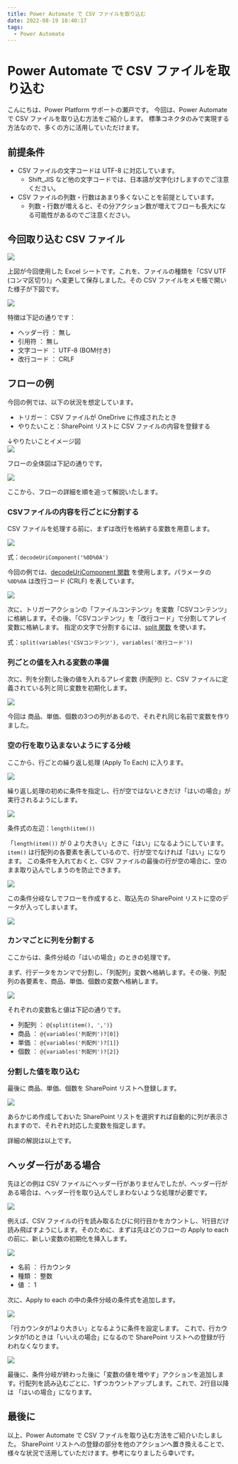 ```yaml
---
title: Power Automate で CSV ファイルを取り込む
date: 2022-08-19 18:40:17
tags:
  - Power Automate
---
```


# Power Automate で CSV ファイルを取り込む

こんにちは、Power Platform サポートの瀬戸です。
今回は、Power Automate で CSV ファイルを取り込む方法をご紹介します。
標準コネクタのみで実現する方法なので、多くの方に活用していただけます。

<!-- more -->

## 前提条件
* CSV ファイルの文字コードは UTF-8 に対応しています。
  * Shift_JIS など他の文字コードでは、日本語が文字化けしますのでご注意ください。
* CSV ファイルの列数・行数はあまり多くないことを前提としています。
  * 列数・行数が増えると、その分アクション数が増えてフローも長大になる可能性があるのでご注意ください。

## 今回取り込む CSV ファイル
![](./Import-Csv-With-Standard-Connectors/image001.png)

上図が今回使用した Excel シートです。これを、ファイルの種類を「CSV UTF (コンマ区切り)」へ変更して保存しました。その CSV ファイルをメモ帳で開いた様子が下図です。

![](./Import-Csv-With-Standard-Connectors/image002.png)

特徴は下記の通りです：

* ヘッダー行 ： 無し
* 引用符 ： 無し
* 文字コード ： UTF-8 (BOM付き)
* 改行コード ： CRLF

## フローの例
今回の例では、以下の状況を想定しています。

* トリガー： CSV ファイルが OneDrive に作成されたとき
* やりたいこと：SharePoint リストに CSV ファイルの内容を登録する

↓やりたいことイメージ図  
![](./Import-Csv-With-Standard-Connectors/image017.png)

フローの全体図は下記の通りです。

![](./Import-Csv-With-Standard-Connectors/image003.png)

ここから、フローの詳細を順を追って解説いたします。

### CSVファイルの内容を行ごとに分割する
CSV ファイルを処理する前に、まずは改行を格納する変数を用意します。

![](./Import-Csv-With-Standard-Connectors/image018.png)

式：`decodeUriComponent('%0D%0A')`

今回の例では、[decodeUriComponent 関数](https://learn.microsoft.com/ja-jp/azure/logic-apps/workflow-definition-language-functions-reference#decodeUriComponent) を使用します。パラメータの `%0D%0A` は改行コード (CRLF) を表しています。

![](./Import-Csv-With-Standard-Connectors/image005.png)

次に、トリガーアクションの「ファイルコンテンツ」を変数「CSVコンテンツ」に格納します。その後、「CSVコンテンツ」を「改行コード」で分割してアレイ変数に格納します。
指定の文字で分割するには、[split 関数](https://learn.microsoft.com/ja-jp/azure/logic-apps/workflow-definition-language-functions-reference#split) を使います。

式：`split(variables('CSVコンテンツ'), variables('改行コード'))`

### 列ごとの値を入れる変数の準備
次に、列を分割した後の値を入れるアレイ変数 (列配列) と、CSV ファイルに定義されている列と同じ変数を初期化します。

![](./Import-Csv-With-Standard-Connectors/image006.png)

今回は 商品、単価、個数の3つの列があるので、それぞれ同じ名前で変数を作りました。

### 空の行を取り込まないようにする分岐

ここから、行ごとの繰り返し処理 (Apply To Each) に入ります。

![](./Import-Csv-With-Standard-Connectors/image007.png)

繰り返し処理の初めに条件を指定し、行が空ではないときだけ「はいの場合」が実行されるようにします。

![](./Import-Csv-With-Standard-Connectors/image008.png)

条件式の左辺：`length(item())`

「`length(item())` が 0 より大きい」ときに「はい」になるようにしています。`item()` は行配列の各要素を表しているので、行が空でなければ「はい」になります。
この条件を入れておくと、CSV ファイルの最後の行が空の場合に、空のまま取り込んでしまうのを防止できます。

![](./Import-Csv-With-Standard-Connectors/image009.png)

この条件分岐なしでフローを作成すると、取込先の SharePoint リストに空のデータが入ってしまいます。

![](./Import-Csv-With-Standard-Connectors/image010.png)

### カンマごとに列を分割する
ここからは、条件分岐の「はいの場合」のときの処理です。

まず、行データをカンマで分割し、「列配列」変数へ格納します。その後、列配列の各要素を、商品、単価、個数の変数へ格納します。

![](./Import-Csv-With-Standard-Connectors/image011.png)

それぞれの変数名と値は下記の通りです。

* 列配列 ： `@{split(item(), ',')}`
* 商品 ： `@{variables('列配列')?[0]}`
* 単価 ： `@{variables('列配列')?[1]}`
* 個数 ： `@{variables('列配列')?[2]}`

### 分割した値を取り込む
最後に 商品、単価、個数を SharePoint リストへ登録します。

![](./Import-Csv-With-Standard-Connectors/image012.png)

あらかじめ作成しておいた SharePoint リストを選択すれば自動的に列が表示されますので、それぞれ対応した変数を指定します。

詳細の解説は以上です。

## ヘッダー行がある場合
先ほどの例は CSV ファイルにヘッダー行がありませんでしたが、ヘッダー行がある場合は、ヘッダー行を取り込んでしまわないような処理が必要です。

![](./Import-Csv-With-Standard-Connectors/image013.png)

例えば、CSV ファイルの行を読み取るたびに何行目かをカウントし、1行目だけ読み飛ばすようにします。そのために、まずは先ほどのフローの Apply to each の前に、新しい変数の初期化を挿入します。

![](./Import-Csv-With-Standard-Connectors/image014.png)

* 名前 ： 行カウンタ
* 種類 ： 整数
* 値 ： 1

次に、Apply to each の中の条件分岐の条件式を追加します。

![](./Import-Csv-With-Standard-Connectors/image015.png)

「行カウンタが1より大きい」となるように条件を設定します。
これで、行カウンタが1のときは「いいえの場合」になるので SharePoint リストへの登録が行われなくなります。

![](./Import-Csv-With-Standard-Connectors/image016.png)

最後に、条件分岐が終わった後に「変数の値を増やす」アクションを追加します。行配列を読み込むごとに、1ずつカウントアップします。これで、2行目以降は 「はいの場合」になります。

## 最後に
以上、Power Automate で CSV ファイルを取り込む方法をご紹介いたしました。
SharePoint リストへの登録の部分を他のアクションへ置き換えることで、様々な状況で活用していただけます。参考になりましたら幸いです。
